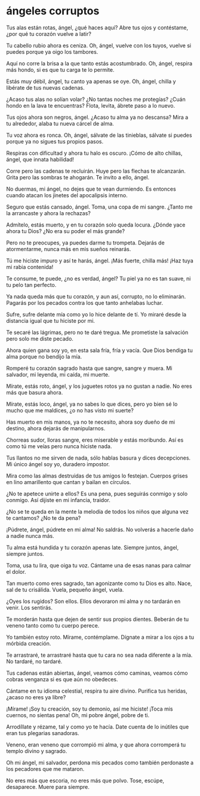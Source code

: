 # ángeles corruptos

Tus alas están rotas, ángel,
¿qué haces aquí?
Abre tus ojos y contéstame,
¿por qué tu corazón vuelve a latir?

Tu cabello rubio ahora es ceniza.
Oh, ángel, vuelve con los tuyos,
vuelve si puedes porque
ya oigo los tambores.

Aquí no corre la brisa
a la que tanto estás acostumbrado.
Oh, ángel, respira más hondo,
si es que tu carga te lo permite.

Estás muy débil, ángel,
tu canto ya apenas se oye.
Oh, ángel, chilla y
libérate de tus nuevas cadenas.

¿Acaso tus alas no solían volar?
¿No tantas noches me protegías?
¿Cuán hondo en la lava te encuentras?
Flota, levita, ábrete paso a lo nuevo.

Tus ojos ahora son negros, ángel.
¿Acaso tu alma ya no descansa?
Mira a tu alrededor, alaba
tu nueva cárcel de alma.

Tu voz ahora es ronca.
Oh, ángel, sálvate de las tinieblas,
sálvate si puedes porque
ya no sigues tus propios pasos.

Respiras con dificultad y
ahora tu halo es oscuro.
¡Cómo de alto chillas, ángel,
que innata habilidad!

Corre pero las cadenas te recluirán.
Huye pero las flechas te alcanzarán.
Grita pero las sombras te ahogarán.
Te invito a ello, ángel.

No duermas, mi ángel,
no dejes que te vean durmiendo.
Es entonces cuando atacan
los jinetes del apocalipsis interno.

Seguro que estás cansado, ángel.
Toma, una copa de mi sangre.
¿Tanto me la arrancaste
y ahora la rechazas?

Admítelo, estás muerto, y
en tu corazón solo queda locura.
¿Dónde yace ahora tu Dios?
¿No era su poder el más grande?

Pero no te preocupes,
ya puedes darme tu trompeta.
Dejarás de atormentarme,
nunca más en mis sueños reinarás.

Tú me hiciste impuro y
así te harás, ángel.
¡Más fuerte, chilla más!
¡Haz tuya mi rabia contenida!

Te consume, te puede,
¿no es verdad, ángel?
Tu piel ya no es tan suave,
ni tu pelo tan perfecto.

Ya nada queda más que tu corazón,
y aun así, corrupto, no lo eliminarán.
Pagarás por los pecados
contra los que tanto anhelabas luchar.

Sufre, sufre delante mía
como yo lo hice delante de tí.
Yo miraré desde la distancia
igual que tu hiciste por mi.

Te secaré las lágrimas,
pero no te daré tregua.
Me prometiste la salvación
pero solo me diste pecado.

Ahora quien gana soy yo,
en esta sala fría, fría y vacía.
Que Dios bendiga tu alma
porque no bendijo la mía.

Romperé tu corazón sagrado
hasta que sangre, sangre y muera.
Mi salvador, mi leyenda,
mi caída, mi muerte.

Mírate, estás roto, ángel,
y los juguetes rotos ya
no gustan a nadie.
No eres más que basura ahora.

Mírate, estás loco, ángel,
ya no sabes lo que dices,
pero yo bien sé lo mucho que me maldices,
¿o no has visto mi suerte?

Has muerto en mis manos,
ya no te necesito,
ahora soy dueño de mi destino,
ahora dejarás de manipularnos.

Chorreas sudor, lloras sangre,
eres miserable y estás moribundo.
Así es como tú me veías
pero nunca hiciste nada.

Tus llantos no me sirven de nada,
sólo hablas basura y dices decepciones.
Mi único ángel soy yo,
duradero impostor.

Mira como las almas destruidas
de tus amigos lo festejan.
Cuerpos grises en lino amarillento
que cantan y bailan en círculos.

¿No te apetece unirte a ellos?
Es una pena, pues seguirás
conmigo y solo conmigo.
Así dijiste en mi infancia, traidor.

¿No se te queda en la mente
la melodía de todos los niños
que alguna vez te cantamos?
¿No te da pena?

¡Púdrete, ángel, púdrete
en mi alma! No saldrás.
No volverás a hacerle daño
a nadie nunca más.

Tu alma está hundida
y tu corazón apenas late.
Siempre juntos, ángel,
siempre juntos.

Toma, usa tu lira,
que oiga tu voz.
Cántame una de esas nanas
para calmar el dolor.

Tan muerto como eres sagrado,
tan agonizante como tu Dios es alto.
Nace, sal de tu crisálida.
Vuela, pequeño ángel, vuela.

¿Oyes los rugidos? Son ellos.
Ellos devoraron mi alma y
no tardarán en venir.
Los sentirás.

Te morderán hasta que dejen
de sentir sus propios dientes.
Beberán de tu veneno
tanto como tu cuerpo perece.

Yo también estoy roto.
Mírame, contémplame.
Dígnate a mirar a los ojos
a tu mórbida creación.

Te arrastraré, te arrastraré
hasta que tu cara no sea
nada diferente a la mía.
No tardaré, no tardaré.

Tus cadenas están abiertas, ángel,
veamos cómo caminas,
veamos cómo cobras venganza
si es que aún no obedeces.

Cántame en tu idioma celestial,
respira tu aire divino.
Purifica tus heridas,
¿acaso no eres ya libre?

¡Mírame! ¡Soy tu creación,
soy tu demonio, así me hiciste!
¡Toca mis cuernos, no sientas pena!
Oh, mi pobre ángel, pobre de ti.

Arrodíllate y rézame,
tal y como yo te hacía.
Date cuenta de lo inútiles
que eran tus plegarias sanadoras.

Veneno, eran veneno
que corrompió mi alma,
y que ahora corromperá
tu templo divino y sagrado.

Oh mi ángel, mi salvador,
perdona mis pecados como
también perdonaste a los
pecadores que me mataron.

No eres más que escoria,
no eres más que polvo.
Tose, escúpe, desaparece.
Muere para siempre.
